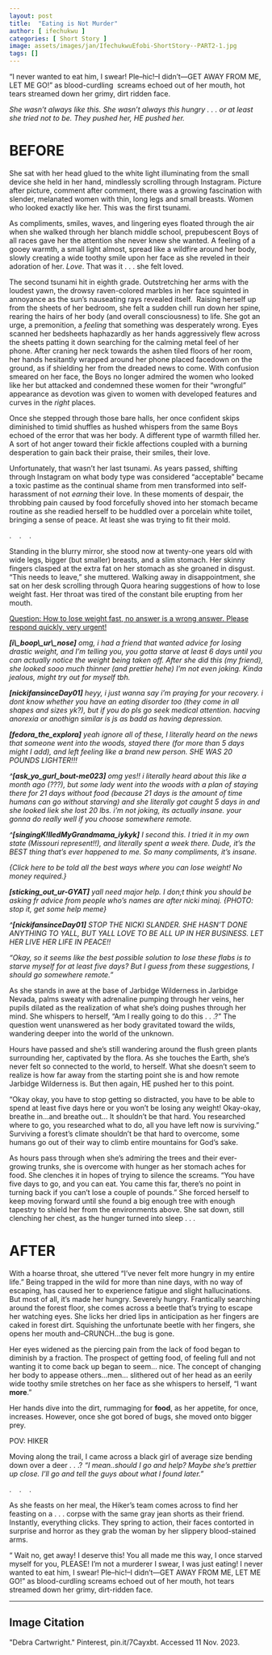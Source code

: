 ```yaml
---
layout: post
title:  "Eating is Not Murder"
author: [ ifechukwu ]
categories: [ Short Story ]
image: assets/images/jan/IfechukwuEfobi-ShortStory--PART2-1.jpg
tags: []
---
```


“I never wanted to eat him, I swear! Ple–hic!–I didn’t—GET AWAY FROM ME, LET ME GO!” as blood-curdling  screams echoed out of her mouth, hot tears streamed down her grimy, dirt ridden face.

*She wasn’t always like this. She wasn’t always this hungry . . . or at least she tried not to be. They pushed her, HE pushed her.*

# BEFORE

She sat with her head glued to the white light illuminating from the small device she held in her hand, mindlessly scrolling through Instagram. Picture after picture, comment after comment, there was a growing fascination with slender, melanated women with thin, long legs and small breasts. Women who looked exactly like her. This was the first tsunami. 

As compliments, smiles, waves, and lingering eyes floated through the air when she walked through her blanch middle school, prepubescent Boys of all races gave her the attention she never knew she wanted. A feeling of a gooey warmth, a small light almost, spread like a wildfire around her body, slowly creating a wide toothy smile upon her face as she reveled in their adoration of her. *Love*. That was it . . . she felt loved. 

The second tsunami hit in eighth grade. Outstretching her arms with the loudest yawn, the drowsy raven-colored marbles in her face squinted in annoyance as the sun’s nauseating rays revealed itself.  Raising herself up from the sheets of her bedroom, she felt a sudden chill run down her spine, rearing the hairs of her body (and overall consciousness) to life. She got an urge, a premonition, a *feeling* that something was desperately wrong. Eyes scanned her bedsheets haphazardly as her hands aggressively flew across the sheets patting it down searching for the calming metal feel of her phone. After craning her neck towards the ashen tiled floors of her room, her hands hesitantly wrapped around her phone placed facedown on the ground, as if shielding her from the dreaded news to come. With confusion smeared on her face, the Boys no longer admired the women who looked like her but attacked and condemned these women for their “wrongful” appearance as devotion was given to women with developed features and curves in the *right* places. 

Once she stepped through those bare halls, her once confident skips diminished to timid shuffles as hushed whispers from the same Boys echoed of the error that was her body. A different type of warmth filled her. A sort of hot anger toward their fickle affections coupled with a burning desperation to gain back their praise, their smiles, their love. 

Unfortunately, that wasn’t her last tsunami. As years passed, shifting through Instagram on what body type was considered “acceptable” became a toxic pastime as the continual shame from men transformed into self-harassment of not *earning* their love. In these moments of despair, the throbbing pain caused by food forcefully shoved into her stomach became routine as she readied herself to be huddled over a porcelain white toilet, bringing a sense of peace. At least she was trying to fit their mold.

.    .    .

Standing in the blurry mirror, she stood now at twenty-one years old with wide legs, bigger (but smaller) breasts, and a slim stomach. Her skinny fingers clasped at the extra fat on her stomach as she groaned in disgust. “This needs to leave,” she muttered. Walking away in disappointment, she sat on her desk scrolling through Quora hearing suggestions of how to lose weight fast. Her throat was tired of the constant bile erupting from her mouth. 

<ins>Question: How to lose weight fast, no answer is a wrong answer. Please respond quickly, very urgent!</ins>

<em>
<strong>[i\_boop\_ur\_nose]</strong> omg, i had a friend that wanted advice for losing drastic weight, and I’m telling you, you gotta starve at least 6 days until you can actually notice the weight being taken off. After she did this (my friend), she looked sooo much thinner (and prettier hehe) I’m not even joking. Kinda jealous, might try out for myself tbh.

<strong>[nickifansinceDay01]</strong> heyy, i just wanna say i’m praying for your recovery. i dont know whether you have an eating disorder too (they come in all shapes and sizes yk?), but if you do pls go seek medical attention. hacving anorexia or anothign similar is js as badd as having depression. 

<strong>[fedora\_the\_explora]</strong> yeah ignore all of these, I literally heard on the news that someone went into the woods, stayed there (for more than 5 days might I add), and left feeling like a brand new person. SHE WAS 20 POUNDS LIGHTER!!! 

^<strong>[ask\_yo\_gurl\_bout-me023]</strong> omg yes!! i literally heard about this like a month ago (???), but some lady went into the woods with a plan of staying there for 21 days without food (because 21 days is the amount of time humans can go without starving) and she literally got caught 5 days in and she looked liek she lost 20 lbs. i’m not joking, its actually insane. your gonna do really well if you choose somewhere remote. 

^<strong>[singingK!lledMyGrandmama\_iykyk]</strong> I second this. I tried it in my own state (Missouri represent!!), and literally spent a week there. Dude, it’s the BEST thing that’s ever happened to me. So many compliments, it’s insane. 

{Click here to be told all the best ways where you can lose weight! No money required.}

<strong>[sticking\_out\_ur-GYAT]</strong> yall need major help. I don;t think you should be asking fr advice from people who’s names are after nicki minaj. {PHOTO: stop it, get some help meme}

^<strong>[nickifansinceDay01]</strong> STOP THE NICKI SLANDER. SHE HASN’T DONE ANYTHING TO YALL, BUT YALL LOVE TO BE ALL UP IN HER BUSINESS. LET HER LIVE HER LIFE IN PEACE!!

“Okay, so it seems like the best possible solution to lose these flabs is to starve myself for at least five days? But I guess from these suggestions, I should go somewhere remote.”  
</em>

As she stands in awe at the base of Jarbidge Wilderness in Jarbidge Nevada, palms sweaty with adrenaline pumping through her veins, her pupils dilated as the realization of what she’s doing pushes through her mind. She whispers to herself, “Am I really going to do this . . .?” The question went unanswered as her body gravitated toward the wilds, wandering deeper into the world of the unknown. 

Hours have passed and she’s still wandering around the flush green plants surrounding her, captivated by the flora. As she touches the Earth, she’s never felt so connected to the world, to herself. What she doesn’t seem to realize is how far away from the starting point she is and how remote Jarbidge Wilderness is. But then again, HE pushed her to this point. 

“Okay okay, you have to stop getting so distracted, you have to be able to spend at least five days here or you won’t be losing any weight! Okay-okay, breathe in…and breathe out… It shouldn’t be that hard. You researched where to go, you researched what to do, all you have left now is surviving.” Surviving a forest’s climate shouldn’t be that hard to overcome, some humans go out of their way to climb entire mountains for God’s sake.

As hours pass through when she’s admiring the trees and their ever-growing trunks, she is overcome with hunger as her stomach aches for food. She clenches it in hopes of trying to silence the screams. “You have five days to go, and you can eat. You came this far, there’s no point in turning back if you can’t lose a couple of pounds.” She forced herself to keep moving forward until she found a big enough tree with enough tapestry to shield her from the environments above. She sat down, still clenching her chest, as the hunger turned into sleep . . .

# AFTER

With a hoarse throat, she uttered “I’ve never felt more hungry in my entire life.” Being trapped in the wild for more than nine days, with no way of escaping, has caused her to experience fatigue and slight hallucinations. But most of all, it’s made her hungry. Severely hungry. Frantically searching around the forest floor, she comes across a beetle that’s trying to escape her watching eyes. She licks her dried lips in anticipation as her fingers are caked in forest dirt. Squishing the unfortunate beetle with her fingers, she opens her mouth and–CRUNCH…the bug is gone. 

Her eyes widened as the piercing pain from the lack of food began to diminish by a fraction. The prospect of getting food, of feeling full and not wanting it to come back up began to seem… nice. The concept of changing her body to appease others…men… slithered out of her head as an eerily wide toothy smile stretches on her face as she whispers to herself, “I want **more**.” 

Her hands dive into the dirt, rummaging for **food**, as her appetite, for once, increases. However, once she got bored of bugs, she moved onto bigger prey. 

POV: HIKER

Moving along the trail, I came across a black girl of average size bending down over a deer . . .? *“I mean..should I go and help? Maybe she’s prettier up close. I’ll go and tell the guys about what I found later.”*

.    .    .

As she feasts on her meal, the Hiker’s team comes across to find her feasting on a . . . corpse with the same gray jean shorts as their friend. Instantly, everything clicks. They spring to action, their faces contorted in surprise and horror as they grab the woman by her slippery blood-stained arms.

“ Wait no, get away! I deserve this! You all made me this way, I once starved myself for you, PLEASE! I’m not a murderer I swear, I was just eating! I never wanted to eat him, I swear! Ple–hic!–I didn’t—GET AWAY FROM ME, LET ME GO!” as blood-curdling screams echoed out of her mouth, hot tears streamed down her grimy, dirt-ridden face.


---
## Image Citation

"Debra Cartwright." Pinterest, pin.it/7Cayxbt. Accessed 11 Nov. 2023.

